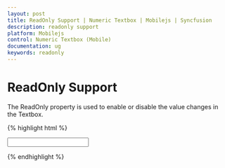 ```yaml
---
layout: post
title: ReadOnly Support | Numeric Textbox | Mobilejs | Syncfusion
description: readonly support
platform: Mobilejs
control: Numeric Textbox (Mobile)
documentation: ug
keywords: readonly
---
```


# ReadOnly Support

The ReadOnly property is used to enable or disable the value changes in the Textbox. 

{% highlight html %}

  <input id="sample" name="sample" data-role="ejmnumeric" type="number" data-ej-readonly="true"/>

{% endhighlight %}
